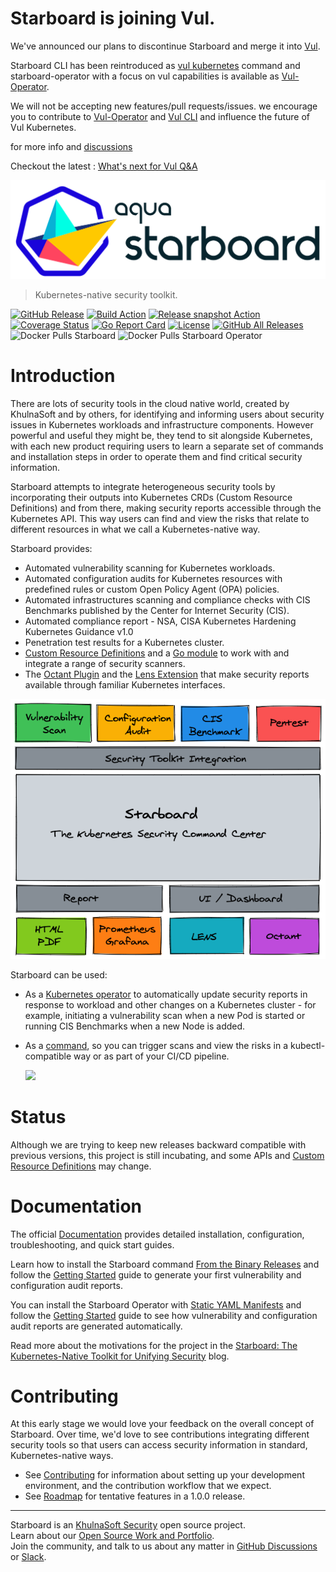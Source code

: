 # Starboard is joining Vul.

We've announced our plans to discontinue Starboard and merge it into [Vul](https://github.com/khulnasoft-lab/vul).

Starboard CLI has been reintroduced as [vul kubernetes](https://khulnasoft-lab.github.io/vul/latest/docs/kubernetes/cli/scanning/) command and starboard-operator with a focus on vul capabilities is available as [Vul-Operator](https://khulnasoft-lab.github.io/vul/latest/docs/kubernetes/operator/).

We will not be accepting new features/pull requests/issues.
we encourage you to contribute to [Vul-Operator](https://github.com/khulnasoft-lab/vul-operator) and [Vul CLI](https://github.com/khulnasoft-lab/vul) and influence the future of Vul Kubernetes.

for more info and [discussions](https://github.com/khulnasoft-lab/starboard/discussions/1173)

Checkout the latest : [What's next for Vul Q&A](https://www.youtube.com/watch?v=u3cixRRJyYg)

![Starboard logo](docs/images/starboard-logo.png)

> Kubernetes-native security toolkit.

[![GitHub Release][release-img]][release]
[![Build Action][action-build-img]][action-build]
[![Release snapshot Action][action-release-snapshot-img]][action-release-snapshot]
[![Coverage Status][cov-img]][cov]
[![Go Report Card][report-card-img]][report-card]
[![License][license-img]][license]
[![GitHub All Releases][github-all-releases-img]][release]
![Docker Pulls Starboard][docker-pulls-starboard]
![Docker Pulls Starboard Operator][docker-pulls-starboard-operator]

# Introduction

There are lots of security tools in the cloud native world, created by KhulnaSoft and by others, for identifying and informing
users about security issues in Kubernetes workloads and infrastructure components. However powerful and useful they
might be, they tend to sit alongside Kubernetes, with each new product requiring users to learn a separate set of
commands and installation steps in order to operate them and find critical security information.

Starboard attempts to integrate heterogeneous security tools by incorporating their outputs into Kubernetes CRDs
(Custom Resource Definitions) and from there, making security reports accessible through the Kubernetes API. This way
users can find and view the risks that relate to different resources in what we call a Kubernetes-native way.

Starboard provides:

- Automated vulnerability scanning for Kubernetes workloads.
- Automated configuration audits for Kubernetes resources with predefined rules or custom Open Policy Agent (OPA) policies.
- Automated infrastructures scanning and compliance checks with CIS Benchmarks published by the Center for Internet Security (CIS).
- Automated compliance report - NSA, CISA Kubernetes Hardening Kubernetes Guidance v1.0 
- Penetration test results for a Kubernetes cluster.
- [Custom Resource Definitions] and a [Go module] to work with and integrate a range of security scanners.
- The [Octant Plugin] and the [Lens Extension] that make security reports available through familiar Kubernetes interfaces.

<p align="center">
<img src="docs/images/starboard-overview.png" alt="Starboard Overview"/>
</p>

Starboard can be used:

- As a [Kubernetes operator] to automatically update security reports in response to workload and other changes on a
  Kubernetes cluster - for example, initiating a vulnerability scan when a new Pod is started or running CIS Benchmarks
  when a new Node is added.
- As a [command][cli], so you can trigger scans and view the risks in a kubectl-compatible way or as part of your CI/CD
  pipeline.

  ![](docs/images/starboard-cli-with-octant-demo.gif)

# Status

Although we are trying to keep new releases backward compatible with previous versions, this project is still incubating,
and some APIs and [Custom Resource Definitions] may change.

# Documentation

The official [Documentation] provides detailed installation, configuration, troubleshooting, and quick start guides.

Learn how to install the Starboard command [From the Binary Releases] and follow the [Getting Started][getting-started-cli]
guide to generate your first vulnerability and configuration audit reports.

You can install the Starboard Operator with [Static YAML Manifests] and follow the [Getting Started][getting-started-operator]
guide to see how vulnerability and configuration audit reports are generated automatically.

Read more about the motivations for the project in the [Starboard: The Kubernetes-Native Toolkit for Unifying Security]
blog.

# Contributing

At this early stage we would love your feedback on the overall concept of Starboard. Over time, we'd love to see
contributions integrating different security tools so that users can access security information in standard,
Kubernetes-native ways.

* See [Contributing] for information about setting up your development environment, and the contribution workflow that
  we expect.
* See [Roadmap] for tentative features in a 1.0.0 release.

---
Starboard is an [KhulnaSoft Security](https://khulnasoft.com) open source project.  
Learn about our [Open Source Work and Portfolio].  
Join the community, and talk to us about any matter in [GitHub Discussions] or [Slack].

[release-img]: https://img.shields.io/github/release/khulnasoft-lab/starboard.svg?logo=github
[release]: https://github.com/khulnasoft-lab/starboard/releases
[action-build-img]: https://github.com/khulnasoft-lab/starboard/actions/workflows/build.yaml/badge.svg
[action-build]: https://github.com/khulnasoft-lab/starboard/actions/workflows/build.yaml
[action-release-snapshot-img]: https://github.com/khulnasoft-lab/starboard/actions/workflows/release-snapshot.yaml/badge.svg
[action-release-snapshot]: https://github.com/khulnasoft-lab/starboard/actions/workflows/release-snapshot.yaml
[cov-img]: https://codecov.io/github/khulnasoft-lab/starboard/branch/main/graph/badge.svg
[cov]: https://codecov.io/github/khulnasoft-lab/starboard
[report-card-img]: https://goreportcard.com/badge/github.com/khulnasoft-lab/starboard
[report-card]: https://goreportcard.com/report/github.com/khulnasoft-lab/starboard
[license-img]: https://img.shields.io/github/license/khulnasoft-lab/starboard.svg
[license]: https://github.com/khulnasoft-lab/starboard/blob/main/LICENSE
[github-all-releases-img]: https://img.shields.io/github/downloads/khulnasoft-lab/starboard/total?logo=github
[docker-pulls-starboard]: https://img.shields.io/docker/pulls/khulnasoft/starboard?logo=docker&label=docker%20pulls%20%2F%20starboard
[docker-pulls-starboard-operator]: https://img.shields.io/docker/pulls/khulnasoft/starboard-operator?logo=docker&label=docker%20pulls%20%2F%20starboard%20operator
[Starboard: The Kubernetes-Native Toolkit for Unifying Security]: https://blog.khulnasoft.com/starboard-kubernetes-tools
[Contributing]: CONTRIBUTING.md
[Roadmap]: ROADMAP.md
[GitHub Discussions]: https://github.com/khulnasoft-lab/starboard/discussions
[Slack]: https://slack.khulnasoft.com/
[Open Source Work and Portfolio]: https://www.khulnasoft.com/products/open-source-projects/

[Custom Resource Definitions]: https://khulnasoft-lab.github.io/starboard/latest/crds/
[Go module]: https://pkg.go.dev/github.com/khulnasoft-lab/starboard/pkg
[cli]: https://khulnasoft-lab.github.io/starboard/latest/cli
[Documentation]: https://khulnasoft-lab.github.io/starboard/
[From the Binary Releases]: https://khulnasoft-lab.github.io/starboard/latest/cli/installation/binary-releases/
[Static YAML Manifests]: https://khulnasoft-lab.github.io/starboard/latest/operator/installation/kubectl/
[getting-started-cli]: https://khulnasoft-lab.github.io/starboard/latest/cli/getting-started/
[getting-started-operator]: https://khulnasoft-lab.github.io/starboard/latest/operator/getting-started/
[Kubernetes operator]: https://khulnasoft-lab.github.io/starboard/latest/operator

[Octant Plugin]: https://khulnasoft-lab.github.io/starboard/latest/integrations/octant
[Lens Extension]: https://khulnasoft-lab.github.io/starboard/latest/integrations/lens
[kubectl]: https://kubernetes.io/docs/reference/kubectl
